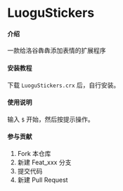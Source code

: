# LuoguStickers

#### 介绍
一款给洛谷犇犇添加表情的扩展程序

#### 安装教程

下载 `LuoguStickers.crx` 后，自行安装。

#### 使用说明

输入 `$` 开始，然后按提示操作。

#### 参与贡献

1.  Fork 本仓库
2.  新建 Feat_xxx 分支
3.  提交代码
4.  新建 Pull Request
